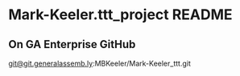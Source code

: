 # Mark-Keeler.ttt_project README

## On GA Enterprise GitHub
git@git.generalassemb.ly:MBKeeler/Mark-Keeler_ttt.git
